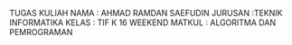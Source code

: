 TUGAS KULIAH
NAMA    : AHMAD RAMDAN SAEFUDIN
JURUSAN :TEKNIK INFORMATIKA
KELAS   : TIF K 16 WEEKEND
MATKUL  : ALGORITMA DAN PEMROGRAMAN
